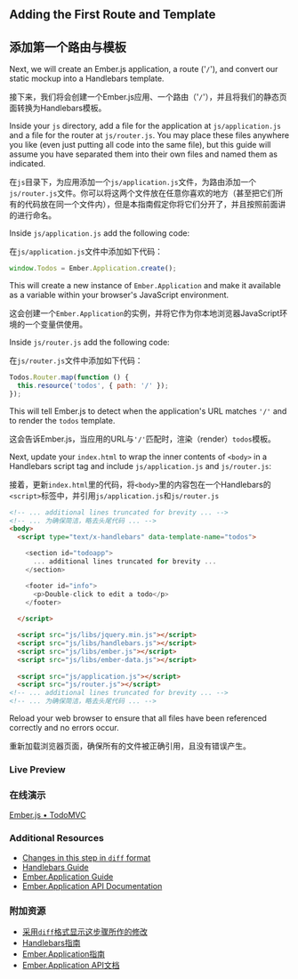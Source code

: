 ## Adding the First Route and Template

## 添加第一个路由与模板

Next, we will create an Ember.js application, a route ('`/`'), and convert our static mockup into a Handlebars template.

接下来，我们将会创建一个Ember.js应用、一个路由（'`/`'），并且将我们的静态页面转换为Handlebars模板。

Inside your `js` directory, add a file for the application at `js/application.js` and a file for the router at `js/router.js`. You may place these files anywhere you like (even just putting all code into the same file), but this guide will assume you have separated them into their own files and named them as indicated.

在`js`目录下，为应用添加一个`js/application.js`文件，为路由添加一个`js/router.js`文件。你可以将这两个文件放在任意你喜欢的地方（甚至把它们所有的代码放在同一个文件内），但是本指南假定你将它们分开了，并且按照前面讲的进行命名。

Inside `js/application.js` add the following code:

在`js/application.js`文件中添加如下代码：

```javascript
window.Todos = Ember.Application.create();
```

This will create a new instance of `Ember.Application` and make it available as a variable within your browser's JavaScript environment.

这会创建一个`Ember.Application`的实例，并将它作为你本地浏览器JavaScript环境的一个变量供使用。

Inside `js/router.js` add the following code:

在`js/router.js`文件中添加如下代码：

```javascript
Todos.Router.map(function () {
  this.resource('todos', { path: '/' });
});
```

This will tell Ember.js to detect when the application's URL matches `'/'` and to render the `todos` template.

这会告诉Ember.js，当应用的URL与`'/'`匹配时，渲染（render）`todos`模板。

Next, update your `index.html` to wrap the inner contents of `<body>` in a Handlebars script tag and include `js/application.js` and `js/router.js`:

接着，更新`index.html`里的代码，将`<body>`里的内容包在一个Handlebars的`<script>`标签中，并引用`js/application.js`和`js/router.js`

```html
<!-- ... additional lines truncated for brevity ... -->
<!-- ... 为确保简洁，略去头尾代码 ... -->
<body>
  <script type="text/x-handlebars" data-template-name="todos">

    <section id="todoapp">
      ... additional lines truncated for brevity ...
    </section>

    <footer id="info">
      <p>Double-click to edit a todo</p>
    </footer>
  
  </script>

  <script src="js/libs/jquery.min.js"></script>
  <script src="js/libs/handlebars.js"></script>
  <script src="js/libs/ember.js"></script>
  <script src="js/libs/ember-data.js"></script>
  
  <script src="js/application.js"></script>
  <script src="js/router.js"></script>
<!-- ... additional lines truncated for brevity ... -->
<!-- ... 为确保简洁，略去头尾代码 ... -->
```

Reload your web browser to ensure that all files have been referenced correctly and no errors occur.

重新加载浏览器页面，确保所有的文件被正确引用，且没有错误产生。

### Live Preview
### 在线演示
<a class="jsbin-embed" href="http://jsbin.com/uzeqih/2/embed?live">Ember.js • TodoMVC</a><script src="http://static.jsbin.com/js/embed.js"></script>

### Additional Resources

  * [Changes in this step in `diff` format](https://github.com/emberjs/quickstart-code-sample/commit/8775d1bf4c05eb82adf178be4429e5b868ac145b)
  * [Handlebars Guide](/guides/templates/handlebars-basics)
  * [Ember.Application Guide](/guides/application)
  * [Ember.Application API Documentation](/api/classes/Ember.Application.html)

### 附加资源

  * [采用`diff`格式显示这步骤所作的修改](https://github.com/emberjs/quickstart-code-sample/commit/8775d1bf4c05eb82adf178be4429e5b868ac145b)
  * [Handlebars指南](/guides/templates/handlebars-basics)
  * [Ember.Application指南](/guides/application)
  * [Ember.Application API文档](/api/classes/Ember.Application.html)
